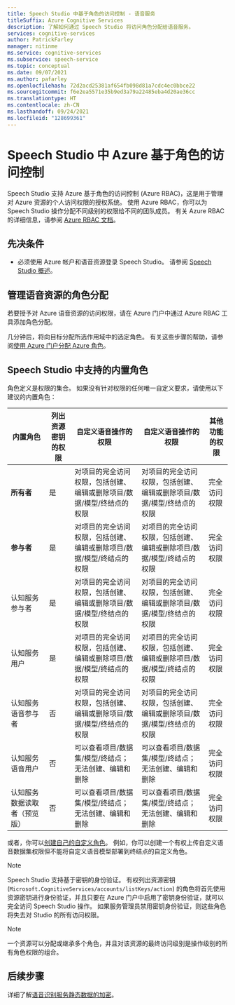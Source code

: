 ```yaml
---
title: Speech Studio 中基于角色的访问控制 - 语音服务
titleSuffix: Azure Cognitive Services
description: 了解如何通过 Speech Studio 将访问角色分配给语音服务。
services: cognitive-services
author: PatrickFarley
manager: nitinme
ms.service: cognitive-services
ms.subservice: speech-service
ms.topic: conceptual
ms.date: 09/07/2021
ms.author: pafarley
ms.openlocfilehash: 72d2acd25381af654fb098d81a7cdc4ec0bbce22
ms.sourcegitcommit: f6e2ea5571e35b9ed3a79a22485eba4d20ae36cc
ms.translationtype: HT
ms.contentlocale: zh-CN
ms.lasthandoff: 09/24/2021
ms.locfileid: "128699361"
---
```

# <a name="azure-role-based-access-control-in-speech-studio"></a>Speech Studio 中 Azure 基于角色的访问控制 

Speech Studio 支持 Azure 基于角色的访问控制 (Azure RBAC)，这是用于管理对 Azure 资源的个人访问权限的授权系统。 使用 Azure RBAC，你可以为 Speech Studio 操作分配不同级别的权限给不同的团队成员。 有关 Azure RBAC 的详细信息，请参阅 [Azure RBAC 文档](/azure/role-based-access-control/overview)。

## <a name="prerequisites"></a>先决条件

* 必须使用 Azure 帐户和语音资源登录 Speech Studio。 请参阅 [Speech Studio 概述](speech-studio-overview.md)。

## <a name="manage-role-assignments-for-speech-resources"></a>管理语音资源的角色分配

若要授予对 Azure 语音资源的访问权限，请在 Azure 门户中通过 Azure RBAC 工具添加角色分配。 

几分钟后，将向目标分配所选作用域中的选定角色。 有关这些步骤的帮助，请参阅[使用 Azure 门户分配 Azure 角色](/azure/role-based-access-control/role-assignments-portal?tabs=current)。

## <a name="supported-built-in-roles-in-speech-studio"></a>Speech Studio 中支持的内置角色

角色定义是权限的集合。 如果没有针对权限的任何唯一自定义要求，请使用以下建议的内置角色：

| **内置角色** | 列出资源密钥的权限 | 自定义语音操作的权限 | 自定义语音操作的权限| 其他功能的权限 |
| ---| ---| ---| ---| --|
|**所有者** |是 |对项目的完全访问权限，包括创建、编辑或删除项目/数据/模型/终结点的权限 |对项目的完全访问权限，包括创建、编辑或删除项目/数据/模型/终结点的权限 |完全访问权限 |
|**参与者** |是 |对项目的完全访问权限，包括创建、编辑或删除项目/数据/模型/终结点的权限 |对项目的完全访问权限，包括创建、编辑或删除项目/数据/模型/终结点的权限 |完全访问权限 |
|认知服务参与者 |是 |对项目的完全访问权限，包括创建、编辑或删除项目/数据/模型/终结点的权限 |对项目的完全访问权限，包括创建、编辑或删除项目/数据/模型/终结点的权限 |完全访问权限 |
|认知服务用户 |是 |对项目的完全访问权限，包括创建、编辑或删除项目/数据/模型/终结点的权限 |对项目的完全访问权限，包括创建、编辑或删除项目/数据/模型/终结点的权限 |完全访问权限 |
|认知服务语音参与者 |否 |对项目的完全访问权限，包括创建、编辑或删除项目/数据/模型/终结点的权限 |对项目的完全访问权限，包括创建、编辑或删除项目/数据/模型/终结点的权限 |完全访问权限 |
|认知服务语音用户 |否 |可以查看项目/数据集/模型/终结点；无法创建、编辑和删除 |可以查看项目/数据集/模型/终结点；无法创建、编辑和删除 |完全访问权限 |
|认知服务数据读取者（预览版） |否 |可以查看项目/数据集/模型/终结点；无法创建、编辑和删除 |可以查看项目/数据集/模型/终结点；无法创建、编辑和删除 |完全访问权限 |

或者，你可以[创建自己的自定义角色](/azure/role-based-access-control/custom-roles)。 例如，你可以创建一个有权上传自定义语音数据集权限但不能将自定义语音模型部署到终结点的自定义角色。

> [!NOTE]
> Speech Studio 支持基于密钥的身份验证。 有权列出资源密钥 (`Microsoft.CognitiveServices/accounts/listKeys/action`) 的角色将首先使用资源密钥进行身份验证，并且只要在 Azure 门户中启用了密钥身份验证，就可以完全访问 Speech Studio 操作。 如果服务管理员禁用密钥身份验证，则这些角色将失去对 Studio 的所有访问权限。

> [!NOTE]
> 一个资源可以分配或继承多个角色，并且对该资源的最终访问级别是操作级别的所有角色权限的组合。

## <a name="next-steps"></a>后续步骤

详细了解[语音识别服务静态数据的加密](/azure/cognitive-services/speech-service/speech-encryption-of-data-at-rest)。